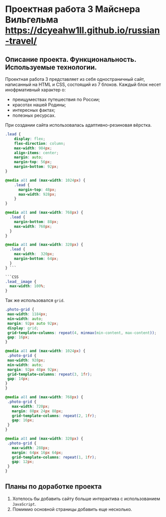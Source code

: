 # Проектная работа 3 Майснера Вильгельма  https://dcyeahw1ll.github.io/russian-travel/
## Описание проекта. Функциональность. Используемые технологии.
Проектная работа 3 представляет из себя одностраничный сайт, написанный на HTML и CSS, состоящий из 7 блоков. Каждый блок несет инофрмативный характер о:
 + преищумествах путешествия по России;
 + красотах нашей Родины;
 + интересных фактах;
 + полезных ресурсах.

При создании сайта использовалась адаптивно-резиновая вёрстка.

```CSS
.lead {
    display: flex;
    flex-direction: column;
    max-width: 984px;
    align-items: center;
    margin: auto;
    margin-top: 56px;
    margin-bottom: 92px;
}

@media all and (max-width: 1024px) {
    .lead {
      margin-top: 48px;
      max-width: 928px;
    }
}

@media all and (max-width: 768px) {
  .lead {
    margin-bottom: 88px;
    max-width: 768px;
  }
}

@media all and (max-width: 320px) {
  .lead {
    max-width:  320px;
    margin-bottom: 64px;
  }
} ```

```CSS
.lead__image {
  max-width: 100%;
}
```

Так же использовался `grid`.

 ```CSS
 .photo-grid {
  max-width: 1184px;
  min-width: auto;
  margin: 92px auto 92px;
  display: grid;
  grid-template-columns: repeat(4, minmax(min-content, max-content));
  gap: 16px;
}

@media all and (max-width: 1024px) {
  .photo-grid {
  max-width: 928px;
  min-width: auto;
  margin: 92px 48px 92px;
  grid-template-columns: repeat(3, 1fr);
  gap: 14px;
}
}

@media all and (max-width: 768px) {
  .photo-grid {
    max-width: 720px;
    margin: 88px 24px 88px;
    grid-template-columns: repeat(2, 1fr);
    gap: 16px;
  }
}

@media all and (max-width: 320px) {
  .photo-grid {
    max-width: 288px;
    margin: 64px 16px 64px;
    grid-template-columns: repeat(1, 1fr);
    gap: 12px;
  }
}
```

## Планы по доработке проекта

1. Хотелось бы добавить сайту больше интерактива с использованием `JavaScript`.
2. Помимио основной страницы добавить еще несколько.
